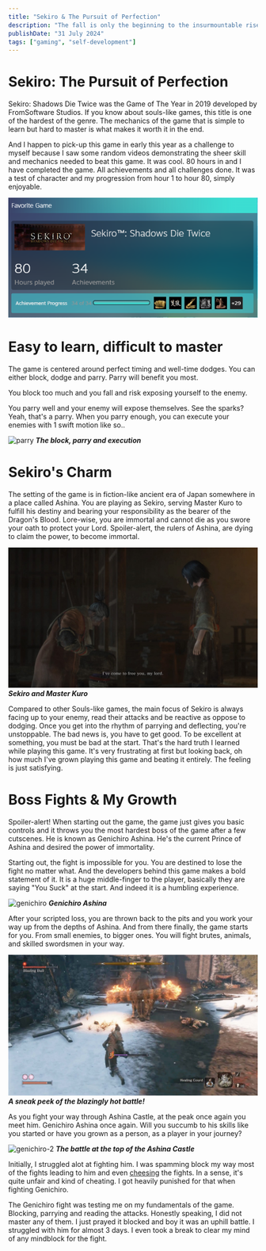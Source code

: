 ```yaml
---
title: "Sekiro & The Pursuit of Perfection"
description: "The fall is only the beginning to the insurmountable rise"
publishDate: "31 July 2024"
tags: ["gaming", "self-development"]
---
```


# Sekiro: The Pursuit of Perfection

Sekiro: Shadows Die Twice was the Game of The Year in 2019 developed by FromSoftware Studios. If you know about souls-like games, this title is one of the hardest of the genre. The mechanics of the game that is simple to learn but hard to master is what makes it worth it in the end.

And I happen to pick-up this game in early this year as a challenge to myself because I saw some random videos demonstrating the sheer skill and mechanics needed to beat this game. It was cool. 80 hours in and I have completed the game. All achievements and all challenges done. It was a test of character and my progression from hour 1 to hour 80, simply enjoyable.

![achievements](./sekiro/achievement.png)

# Easy to learn, difficult to master

The game is centered around perfect timing and well-time dodges. You can either block, dodge and parry. Parry will benefit you most. 

You block too much and you fall and risk exposing yourself to the enemy. 

You parry well and your enemy will expose themselves. See the sparks? Yeah, that's a parry. When you parry enough, you can execute your enemies with 1 swift motion like so..

![parry](./sekiro/parry.gif)
***The block, parry and execution***

# Sekiro's Charm

The setting of the game is in fiction-like ancient era of Japan somewhere in a place called Ashina. You are playing as Sekiro, serving Master Kuro to fulfill his destiny and bearing your responsibility as the bearer of the Dragon's Blood. Lore-wise, you are immortal and cannot die as you swore your oath to protect your Lord. Spoiler-alert, the rulers of Ashina, are dying to claim the power, to become immortal.

![sekiro](./sekiro/kuro.jpg)
***Sekiro and Master Kuro***

Compared to other Souls-like games, the main focus of Sekiro is always facing up to your enemy, read their attacks and be reactive as oppose to dodging. Once you get into the rhythm of parrying and deflecting, you're unstoppable. The bad news is, you have to get good. To be excellent at something, you must be bad at the start. That's the hard truth I learned while playing this game. It's very frustrating at first but looking back, oh how much I've grown playing this game and beating it entirely. The feeling is just satisfying. 

# Boss Fights & My Growth

Spoiler-alert! When starting out the game, the game just gives you basic controls and it throws you the most hardest boss of the game after a few cutscenes. He is known as Genichiro Ashina. He's the current Prince of Ashina and desired the power of immortality. 

Starting out, the fight is impossible for you. You are destined to lose the fight no matter what. And the developers behind this game makes a bold statement of it. It is a huge middle-finger to the player, basically they are saying "You Suck" at the start. And indeed it is a humbling experience.

![genichiro](./sekiro/genichiro.avif)
***Genichiro Ashina***

After your scripted loss, you are thrown back to the pits and you work your way up from the depths of Ashina. And from there finally, the game starts for you. From small enemies, to bigger ones. You will fight brutes, animals, and skilled swordsmen in your way.

![bull](./sekiro/blazing_bull.jpg)
***A sneak peek of the blazingly hot battle!***

As you fight your way through Ashina Castle, at the peak once again you meet him. Genichiro Ashina once again. Will you succumb to his skills like you started or have you grown as a person, as a player in your journey?

![genichiro-2](./sekiro/genichiro-2.gif)
***The battle at the top of the Ashina Castle***

Initially, I struggled alot at fighting him. I was spamming block my way most of the fights leading to him and even [cheesing](https://www.ecigames.net/media/game-terminology-explained-cheesing) the fights. In a sense, it's quite unfair and kind of cheating. I got heavily punished for that when fighting Genichiro.

The Genichiro fight was testing me on my fundamentals of the game. Blocking, parrying and reading the attacks. Honestly speaking, I did not master any of them. I just prayed it blocked and boy it was an uphill battle. I struggled with him for almost 3 days. I even took a break to clear my mind of any mindblock for the fight.
